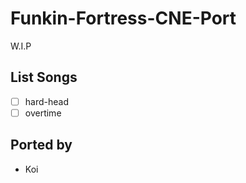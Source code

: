 # Funkin-Fortress-CNE-Port
W.I.P

## List Songs
- [ ] hard-head
- [ ] overtime
      
## Ported by
- Koi

